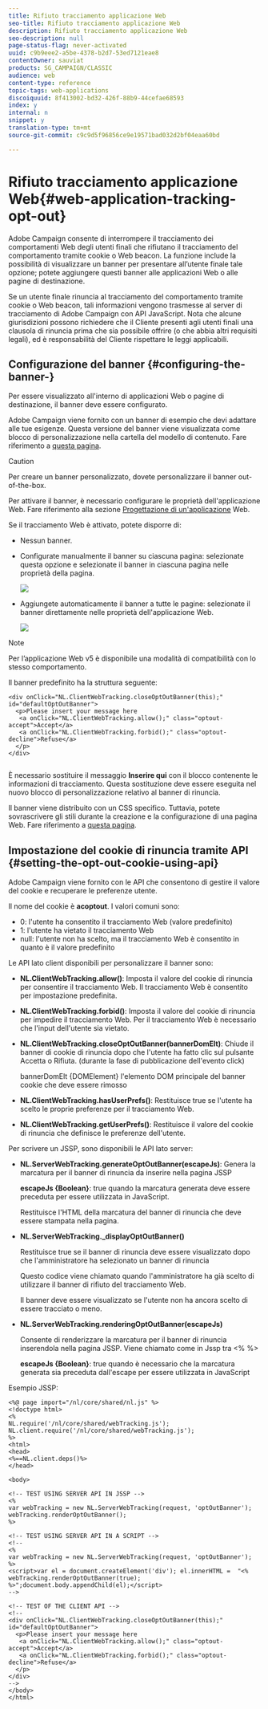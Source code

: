```yaml
---
title: Rifiuto tracciamento applicazione Web
seo-title: Rifiuto tracciamento applicazione Web
description: Rifiuto tracciamento applicazione Web
seo-description: null
page-status-flag: never-activated
uuid: c9b9eee2-a5be-4378-b2d7-53ed7121eae8
contentOwner: sauviat
products: SG_CAMPAIGN/CLASSIC
audience: web
content-type: reference
topic-tags: web-applications
discoiquuid: 8f413002-bd32-426f-88b9-44cefae68593
index: y
internal: n
snippet: y
translation-type: tm+mt
source-git-commit: c9c9d5f96856ce9e19571bad032d2bf04eaa60bd

---
```



# Rifiuto tracciamento applicazione Web{#web-application-tracking-opt-out}

Adobe Campaign consente di interrompere il tracciamento dei comportamenti Web degli utenti finali che rifiutano il tracciamento del comportamento tramite cookie o Web beacon. La funzione include la possibilità di visualizzare un banner per presentare all’utente finale tale opzione; potete aggiungere questi banner alle applicazioni Web o alle pagine di destinazione.

Se un utente finale rinuncia al tracciamento del comportamento tramite cookie o Web beacon, tali informazioni vengono trasmesse al server di tracciamento di Adobe Campaign con API JavaScript. Nota che alcune giurisdizioni possono richiedere che il Cliente presenti agli utenti finali una clausola di rinuncia prima che sia possibile offrire (o che abbia altri requisiti legali), ed è responsabilità del Cliente rispettare le leggi applicabili.

## Configurazione del banner {#configuring-the-banner-}

Per essere visualizzato all&#39;interno di applicazioni Web o pagine di destinazione, il banner deve essere configurato.

Adobe Campaign viene fornito con un banner di esempio che devi adattare alle tue esigenze. Questa versione del banner viene visualizzata come blocco di personalizzazione nella cartella del modello di contenuto. Fare riferimento a [questa pagina](../../delivery/using/personalization-blocks.md).

>[!CAUTION]
>
>Per creare un banner personalizzato, dovete personalizzare il banner out-of-the-box.

Per attivare il banner, è necessario configurare le proprietà dell&#39;applicazione Web. Fare riferimento alla sezione [Progettazione di un&#39;applicazione](../../web/using/designing-a-web-application.md) Web.

Se il tracciamento Web è attivato, potete disporre di:

* Nessun banner.
* Configurate manualmente il banner su ciascuna pagina: selezionate questa opzione e selezionate il banner in ciascuna pagina nelle proprietà della pagina.

   ![](assets/pageproperties.png)

* Aggiungete automaticamente il banner a tutte le pagine: selezionate il banner direttamente nelle proprietà dell&#39;applicazione Web.

   ![](assets/optoutconfig.png)

>[!NOTE]
>
>Per l’applicazione Web v5 è disponibile una modalità di compatibilità con lo stesso comportamento.

Il banner predefinito ha la struttura seguente:

```
<div onClick="NL.ClientWebTracking.closeOptOutBanner(this);" id="defaultOptOutBanner">
  <p>Please insert your message here
   <a onClick="NL.ClientWebTracking.allow();" class="optout-accept">Accept</a>
   <a onClick="NL.ClientWebTracking.forbid();" class="optout-decline">Refuse</a>
  </p>
</div>
      
```

È necessario sostituire il messaggio **Inserire qui** con il blocco contenente le informazioni di tracciamento. Questa sostituzione deve essere eseguita nel nuovo blocco di personalizzazione relativo al banner di rinuncia.

Il banner viene distribuito con un CSS specifico. Tuttavia, potete sovrascrivere gli stili durante la creazione e la configurazione di una pagina Web. Fare riferimento a [questa pagina](../../web/using/content-editor-interface.md).

## Impostazione del cookie di rinuncia tramite API {#setting-the-opt-out-cookie-using-api}

Adobe Campaign viene fornito con le API che consentono di gestire il valore del cookie e recuperare le preferenze utente.

Il nome del cookie è **acoptout**. I valori comuni sono:

* 0: l&#39;utente ha consentito il tracciamento Web (valore predefinito)
* 1: l&#39;utente ha vietato il tracciamento Web
* null: l&#39;utente non ha scelto, ma il tracciamento Web è consentito in quanto è il valore predefinito

Le API lato client disponibili per personalizzare il banner sono:

* **NL.ClientWebTracking.allow()**: Imposta il valore del cookie di rinuncia per consentire il tracciamento Web. Il tracciamento Web è consentito per impostazione predefinita.
* **NL.ClientWebTracking.forbid()**: Imposta il valore del cookie di rinuncia per impedire il tracciamento Web. Per il tracciamento Web è necessario che l&#39;input dell&#39;utente sia vietato.
* **NL.ClientWebTracking.closeOptOutBanner(bannerDomElt)**: Chiude il banner di cookie di rinuncia dopo che l&#39;utente ha fatto clic sul pulsante Accetta o Rifiuta. (durante la fase di pubblicazione dell&#39;evento click)

   bannerDomElt {DOMElement} l&#39;elemento DOM principale del banner cookie che deve essere rimosso

* **NL.ClientWebTracking.hasUserPrefs()**: Restituisce true se l&#39;utente ha scelto le proprie preferenze per il tracciamento Web.
* **NL.ClientWebTracking.getUserPrefs()**: Restituisce il valore del cookie di rinuncia che definisce le preferenze dell&#39;utente.

Per scrivere un JSSP, sono disponibili le API lato server:

* **NL.ServerWebTracking.generateOptOutBanner(escapeJs)**: Genera la marcatura per il banner di rinuncia da inserire nella pagina JSSP

   **escapeJs {Boolean}**: true quando la marcatura generata deve essere preceduta per essere utilizzata in JavaScript.

   Restituisce l&#39;HTML della marcatura del banner di rinuncia che deve essere stampata nella pagina.

* **NL.ServerWebTracking._displayOptOutBanner()**

   Restituisce true se il banner di rinuncia deve essere visualizzato dopo che l&#39;amministratore ha selezionato un banner di rinuncia

   Questo codice viene chiamato quando l&#39;amministratore ha già scelto di utilizzare il banner di rifiuto del tracciamento Web.

   Il banner deve essere visualizzato se l&#39;utente non ha ancora scelto di essere tracciato o meno.

* **NL.ServerWebTracking.renderingOptOutBanner(escapeJs)**

   Consente di renderizzare la marcatura per il banner di rinuncia inserendola nella pagina JSSP. Viene chiamato come in Jssp tra &lt;% %>

   **escapeJs {Boolean}**: true quando è necessario che la marcatura generata sia preceduta dall&#39;escape per essere utilizzata in JavaScript

Esempio JSSP:

```
<%@ page import="/nl/core/shared/nl.js" %>
<!doctype html>
<%
NL.require('/nl/core/shared/webTracking.js');
NL.client.require('/nl/core/shared/webTracking.js');
%>
<html>
<head>
<%==NL.client.deps()%>
</head>

<body>

<!-- TEST USING SERVER API IN JSSP -->
<% 
var webTracking = new NL.ServerWebTracking(request, 'optOutBanner');
webTracking.renderOptOutBanner();
%>

<!-- TEST USING SERVER API IN A SCRIPT -->
<!--
<% 
var webTracking = new NL.ServerWebTracking(request, 'optOutBanner');
%>
<script>var el = document.createElement('div'); el.innerHTML =  "<% webTracking.renderOptOutBanner(true); %>";document.body.appendChild(el);</script>
-->

<!-- TEST OF THE CLIENT API -->
<!--
<div onClick="NL.ClientWebTracking.closeOptOutBanner(this);" id="defaultOptOutBanner">
  <p>Please insert your message here
   <a onClick="NL.ClientWebTracking.allow();" class="optout-accept">Accept</a>
   <a onClick="NL.ClientWebTracking.forbid();" class="optout-decline">Refuse</a>
  </p>
</div>
-->
</body>
</html>
```

